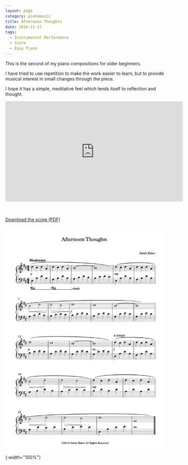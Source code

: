 ```yaml
---
layout: page
category: pianomusic
title: Afternoon Thoughts
date: 2016-11-17
tags:
  - Instrumental Performance
  - Score
  - Easy Piano
---
```


This is the second of my piano compositions for older beginners. 

I have tried to use repetition to make the work easier to learn, but to provide musical interest in small changes through the piece. 

I hope it has a simple, meditative feel which lends itself to reflection and thought.

<iframe width="560" height="315" src="https://www.youtube.com/embed/xf8Xr9xXeMY" frameborder="0" allowfullscreen></iframe>

&nbsp;

[Download the score (PDF)](/public/files/afternoon-thoughts.pdf)

![Afternoon Thoughts score example](/public/images/scores/afternoon-thoughts.jpg){:width="100%"}